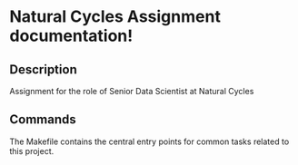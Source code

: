 # Natural Cycles Assignment documentation!

## Description

Assignment for the role of Senior Data Scientist at Natural Cycles

## Commands

The Makefile contains the central entry points for common tasks related to this project.


